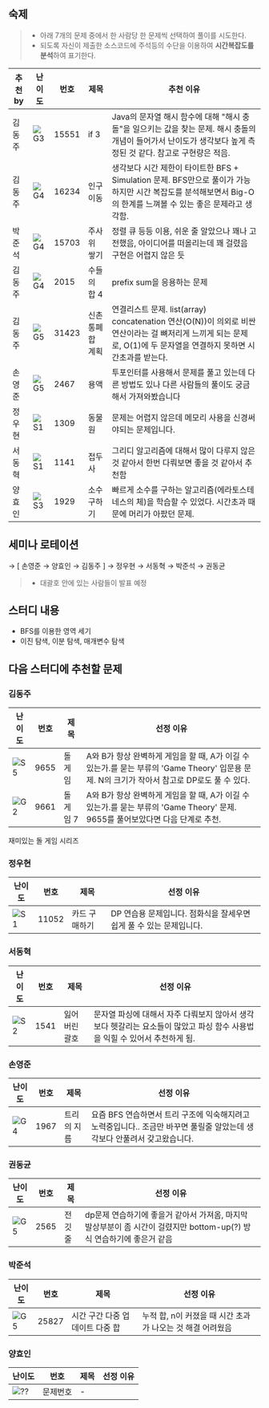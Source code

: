 <!-- 문제 템플릿

| 난이도 | 번호     | 제목 | 선정 이유 |
| ------ | -------- | ---- | --------- |
| ![??]  | 문제번호 | -    |           |

-->

## 숙제

> -   아래 7개의 문제 중에서 한 사람당 한 문제씩 선택하여 풀이를 시도한다.
> -   되도록 자신이 제출한 소스코드에 주석등의 수단을 이용하여 **시간복잡도를 분석**하여 표기한다.

| 추천 by | 난이도 | 번호  | 제목             | 추천 이유                                                                                                                                                            |
| ------- | ------ | ----- | ---------------- | -------------------------------------------------------------------------------------------------------------------------------------------------------------------- |
| 김동주  | ![G3]  | 15551 | if 3             | Java의 문자열 해시 함수에 대해 "해시 충돌"을 일으키는 값을 찾는 문제. 해시 충돌의 개념이 들어가서 난이도가 생각보다 높게 측정된 것 같다. 참고로 구현량은 적음.       |
| 김동주  | ![G4]  | 16234 | 인구 이동        | 생각보다 시간 제한이 타이트한 BFS + Simulation 문제. BFS만으로 풀이가 가능하지만 시간 복잡도를 분석해보면서 Big-O의 한계를 느껴볼 수 있는 좋은 문제라고 생각함.      |
| 박준석  | ![G4]  | 15703 | 주사위 쌓기      | 정렬 큐 등등 이용, 쉬운 줄 알았으나 꽤나 고전했음, 아이디어를 떠올리는데 꽤 걸렸음 구현은 어렵지 않은 듯                                                             |
| 김동주  | ![G4]  | 2015  | 수들의 합 4      | prefix sum을 응용하는 문제                                                                                                                                           |
| 김동주  | ![G5]  | 31423 | 신촌 통폐합 계획 | 연결리스트 문제. list(array) concatenation 연산(O(N))이 의외로 비싼 연산이라는 걸 뼈저리게 느끼게 되는 문제로, O(1)에 두 문자열을 연결하지 못하면 시간초과를 받는다. |
| 손영준  | ![G5]  | 2467  | 용액             | 투포인터를 사용해서 문제를 풀고 있는데 다른 방법도 있나 다른 사람들의 풀이도 궁금해서 가져와봤습니다                                                                 |
| 정우현  | ![S1]  | 1309  | 동물원           | 문제는 어렵지 않은데 메모리 사용을 신경써야되는 문제입니다.                                                                                                          |
| 서동혁  | ![S1]  | 1141  | 접두사           | 그리디 알고리즘에 대해서 많이 다루지 않은 것 같아서 한번 다뤄보면 좋을 것 같아서 추천함                                                                              |
| 양효인  | ![S3]  | 1929  | 소수 구하기      | 빠르게 소수를 구하는 알고리즘(에라토스테네스의 체)을 학습할 수 있었다. 시간초과 때문에 머리가 아팠던 문제.                                                           |

## 세미나 로테이션

→ [ 손영준 → 양효인 → 김동주 ] → 정우현 → 서동혁 → 박준석 → 권동균

> -   대괄호 안에 있는 사람들이 발표 예정

## 스터디 내용

-   BFS를 이용한 영역 세기
-   이진 탐색, 이분 탐색, 매개변수 탐색

## 다음 스터디에 추천할 문제

### 김동주

| 난이도 | 번호 | 제목      | 선정 이유                                                                                                                                    |
| ------ | ---- | --------- | -------------------------------------------------------------------------------------------------------------------------------------------- |
| ![S5]  | 9655 | 돌 게임   | A와 B가 항상 완벽하게 게임을 할 때, A가 이길 수 있는가.를 묻는 부류의 'Game Theory' 입문용 문제. N의 크기가 작아서 참고로 DP로도 풀 수 있다. |
| ![G2]  | 9661 | 돌 게임 7 | A와 B가 항상 완벽하게 게임을 할 때, A가 이길 수 있는가.를 묻는 부류의 'Game Theory' 문제. 9655를 풀어보았다면 다음 단계로 추천.              |

재미있는 돌 게임 시리즈

### 정우현

| 난이도 | 번호     | 제목 | 선정 이유 |
| ------ | -------- | ---- | --------- |
| ![S1]  | 11052 | 카드 구매하기   |  DP 연습용 문제입니다. 점화식을 잘세우면 쉽게 풀 수 있는 문제입니다.         |

### 서동혁

| 난이도 | 번호     | 제목 | 선정 이유 |
| ------ | -------- | ---- | --------- |
| ![S2]  | 1541 | 잃어버린 괄호    | 문자열 파싱에 대해서 자주 다뤄보지 않아서 생각보다 헷갈리는 요소들이 많았고 파싱 함수 사용법을 익힐 수 있어서 추천하게 됨. |

### 손영준

| 난이도 | 번호     | 제목 | 선정 이유 |
| ------ | -------- | ---- | --------- |
| ![G4]  | 1967 | 트리의 지름  | 요즘 BFS 연습하면서 트리 구조에 익숙해지려고 노력중입니다.. 조금만 바꾸면 풀릴줄 알았는데 생각보다 안풀려서 갖고왔습니다.   |

### 권동균

| 난이도 | 번호     | 제목 | 선정 이유 |
| ------ | -------- | ---- | --------- |
| ![G5]  | 2565 | 전깃줄 |  dp문제 연습하기에 좋을거 같아서 가져옴, 마지막 발상부분이 좀 시간이 걸렸지만 bottom-up(?) 방식 연습하기에 좋은거 같음   |

### 박준석

| 난이도 | 번호     | 제목 | 선정 이유 |
| ------ | -------- | ---- | --------- |
| ![G5]  | 25827 | 시간 구간 다중 업데이트 다중 합 | 누적 합, n이 커졌을 때 시간 초과가 나오는 것 해결 어려웠음 |

### 양효인

| 난이도 | 번호     | 제목 | 선정 이유 |
| ------ | -------- | ---- | --------- |
| ![??]  | 문제번호 | -    |           |

<!-- solved.ac 문제 난이도 별 태그 이미지 -->

[P1]: https://d2gd6pc034wcta.cloudfront.net/tier/20.svg
[P2]: https://d2gd6pc034wcta.cloudfront.net/tier/19.svg
[P3]: https://d2gd6pc034wcta.cloudfront.net/tier/18.svg
[P4]: https://d2gd6pc034wcta.cloudfront.net/tier/17.svg
[P5]: https://d2gd6pc034wcta.cloudfront.net/tier/16.svg
[G1]: https://d2gd6pc034wcta.cloudfront.net/tier/15.svg
[G2]: https://d2gd6pc034wcta.cloudfront.net/tier/14.svg
[G3]: https://d2gd6pc034wcta.cloudfront.net/tier/13.svg
[G4]: https://d2gd6pc034wcta.cloudfront.net/tier/12.svg
[G5]: https://d2gd6pc034wcta.cloudfront.net/tier/11.svg
[S1]: https://d2gd6pc034wcta.cloudfront.net/tier/10.svg
[S2]: https://d2gd6pc034wcta.cloudfront.net/tier/9.svg
[S3]: https://d2gd6pc034wcta.cloudfront.net/tier/8.svg
[S4]: https://d2gd6pc034wcta.cloudfront.net/tier/7.svg
[S5]: https://d2gd6pc034wcta.cloudfront.net/tier/6.svg
[??]: https://d2gd6pc034wcta.cloudfront.net/tier/0.svg
